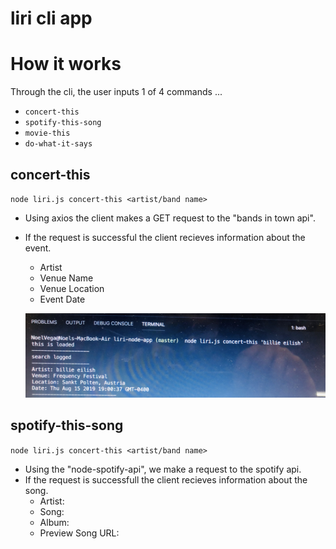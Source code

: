 # liri cli app

# How it works

Through the cli, the user inputs 1 of 4 commands ...

* `concert-this` 
* `spotify-this-song`
* `movie-this`
* `do-what-it-says`

## concert-this

`node liri.js concert-this <artist/band name>`

* Using axios the client makes a GET request to the "bands in town api".
* If the request is successful the client recieves information about the event.
    * Artist 
    * Venue Name
    * Venue Location
    * Event Date

    ![example](/assets/images/concert-this.jpg)



## spotify-this-song

`node liri.js concert-this <artist/band name>`

* Using the "node-spotify-api", we make a request to the spotify api.
* If the request is successfull the client recieves information about the song.
    * Artist:
    * Song:
    * Album:
    * Preview Song URL:



